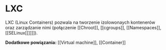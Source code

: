 # LXC
LXC (Linux Containers) pozwala na tworzenie izolowonaych kontenerów oraz zarządzanie nimi (połączenie [[Chroot]], [[cgroups]], [[Namespaces]], [[SELinux[[]]]]).  

**Dodatkowe powiązania:**
[[Virtual machine]], [[Container]]